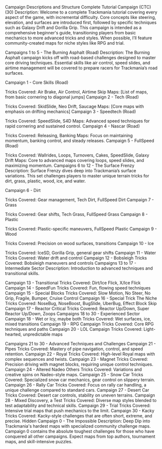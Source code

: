 Campaign Descriptions and Structure
Complete Tutorial Campaign (CTC) (30)
Description: Welcome to a complete Trackmania tutorial covering every aspect of the game, with incremental difficulty. Core concepts like steering, elevation, and surfaces are introduced first, followed by specific techniques such as Galaxy Drift and Gorilla Grip. This campaign is intended as a comprehensive beginner's guide, transitioning players from basic mechanics to more advanced tricks and styles. When possible, I’ll feature community-created maps for niche styles like RPG and trial.

Campaigns 1 to 5 - The Burning Asphalt (Road)
Description: The Burning Asphalt campaign kicks off with road-based challenges designed to master core driving techniques. Essential skills like air control, speed slides, and airtime management will be covered to prepare racers for Trackmania’s road surfaces.

Campaign 1 - Core Skills (Road)

Tricks Covered: Air Brake, Air Control, Airtime Skip
Maps: [List of maps, from basic cornering to diagonal jumps]
Campaign 2 - Tech (Road)

Tricks Covered: SkidSlide, Neo Drift, Saucage
Maps: [Core maps with emphasis on drifting mechanics]
Campaign 3 - Speedtech (Road)

Tricks Covered: SpeedSlide, S4D
Maps: Advanced speed techniques for rapid cornering and sustained control.
Campaign 4 - Nascar (Road)

Tricks Covered: Releasing, Banking
Maps: Focus on maintaining momentum, banking control, and steady releases.
Campaign 5 - FullSpeed (Road)

Tricks Covered: Wallrides, Loops, Turnovers, Cakes, SpeedSlide, Galaxy Drift
Maps: Core to advanced maps covering loops, speed slides, and maximizing momentum.
Campaigns 6 to 12 - The Surface Frenzy
Description: Surface Frenzy dives deep into Trackmania’s surface variations. This set challenges players to master unique terrain tricks for dirt, grass, plastic, wood, ice, and water.

Campaign 6 - Dirt

Tricks Covered: Gear management, Tech Dirt, FullSpeed Dirt
Campaign 7 - Grass

Tricks Covered: Gear shifts, Tech Grass, FullSpeed Grass
Campaign 8 - Plastic

Tricks Covered: Plastic-specific maneuvers, FullSpeed Plastic
Campaign 9 - Wood

Tricks Covered: Precision on wood surfaces, transitions
Campaign 10 - Ice

Tricks Covered: IceSD, Gorilla Grip, general gear shifts
Campaign 11 - Water
Tricks Covered: Water drift and control
Campaign 12 - Bobsleigh
Tricks Covered: Bobsleigh maneuvers and controls
Campaigns 13 to 17 - Intermediate Sector
Description: Introduction to advanced techniques and transitional skills.

Campaign 13 - Transitional
Tricks Covered: Dirt/Ice Flick, X/Ice Flick
Campaign 14 - SpeedFun
Tricks Covered: Fun, flowing speed techniques
Campaign 15 - Special Blocks
Tricks Covered: Slow Motion, No Steer, No Grip, Fragile, Bumper, Cruise Control
Campaign 16 - Special Trick The Niche
Tricks Covered: NoseBug, NoseBoost, BugSlide, UberBug, Effect Block Skip
Campaign 17 - Reactor Critical
Tricks Covered: Reactor Up/Down, Super Reactor Up/Down, Zoops
Campaigns 18 to 30 - Experienced Sector
Campaign 18 - Wet or Icy, maybe both
Tricks Covered: Wet surfaces, ice, mixed transitions
Campaign 19 - RPG Campaign
Tricks Covered: Core RPG techniques and paths
Campaign 20 - LOL Campaign
Tricks Covered: Light-hearted, unpredictable maps

Campaigns 21 to 30 - Advanced Techniques and Challenges
Campaign 21 - Pipes
Tricks Covered: Mastery of pipe navigation, control, and speed retention.
Campaign 22 - Royal
Tricks Covered: High-level Royal maps with complex sequences and twists.
Campaign 23 - Magnet
Tricks Covered: Precision driving with magnet blocks, requiring unique control techniques.
Campaign 24 - Altered Nadeo Others
Tricks Covered: Variations and creative spins on Nadeo-style maps.
Campaign 25 - Snow Car
Tricks Covered: Specialized snow car mechanics, gear control on slippery terrain.
Campaign 26 - Rally Car
Tricks Covered: Focus on rally car handling, a unique challenge compared to standard cars.
Campaign 27 - Desert Car
Tricks Covered: Desert car controls, stability on uneven terrains.
Campaign 28 - Mixed Discovery, a Test
Tricks Covered: Diverse map styles blended to test adaptability and technical skills.
Campaign 29 - Trial
Tricks Covered: Intensive trial maps that push mechanics to the limit.
Campaign 30 - Kacky
Tricks Covered: Kacky-style challenges that are often short, extreme, and precise.
Hidden Campaign 0 - The Impossible
Description: Deep Dip into Trackmania's hardest maps with specialized community challenge maps. Campaign 0 contains the absolute toughest challenges for those who have conquered all other campaigns. Expect maps from top authors, tournament maps, and skill-intensive puzzles.